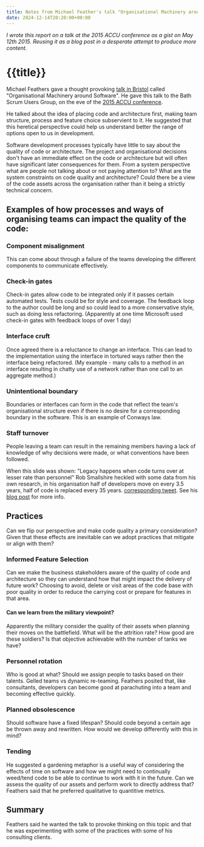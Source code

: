 ```yaml
---
title: Notes from Michael Feather's talk "Organisational Machinery around Software"
date: 2024-12-14T20:20:00+00:00
---
```

*I wrote this report on a talk at the 2015 ACCU conference as a gist on May 12th 2015. Reusing it as a blog post in a desperate attempt to produce more content.*

# {{title}}

Michael Feathers gave a thought provoking [talk in Bristol](http://www.meetup.com/Bath-Scrum-User-Group/events/221397746/) called "Organisational Machinery around Software". He gave this talk to the Bath Scrum Users Group, on the eve of the [2015 ACCU conference](http://accu.org/index.php/conferences/accu_conference_2015).

He talked about the idea of placing code and architecture first, making team structure, process and feature choice subservient to it. He suggested that this heretical perspective could help us understand better the range of options open to us in development.

Software development processes typically have little to say about the quality of code or architecture. The project and organisational decisions don't have an immediate effect on the code or architecture but will often have significant later consequences for them. From a system perspective what are people not talking about or not paying attention to? What are the system constraints on code quality and architecture? Could there be a view of the code assets across the organisation rather than it being a strictly technical concern.

## Examples of how processes and ways of organising teams can impact the quality of the code:

### Component misalignment

This can come about through a failure of the teams developing the different components to communicate effectively.

### Check-in gates

Check-in gates allow code to be integrated only if it passes certain automated tests. Tests could be for style and coverage. The feedback loop to the author could be long and so could lead to a more conservative style, such as doing less refactoring. (Apparently at one time Microsoft used check-in gates with feedback loops of over 1 day)

### Interface cruft

Once agreed there is a reluctance to change an interface. This can lead to the implementation using the interface in tortured ways rather then the interface being refactored. (My example - many calls to a method in an interface resulting in chatty use of a network rather than one call to an aggregate method.)

### Unintentional boundary

Boundaries or interfaces can form in the code that reflect the team's organisational structure even if there is no desire for a corresponding boundary in the software. This is an example of Conways law.

### Staff turnover

People leaving a team can result in the remaining members having a lack of knowledge of why decisions were made, or what conventions have been followed.

When this slide was shown: "Legacy happens when code turns over at lesser rate than personnel" Rob Smallshire heckled with some data from his own research, in his organisation half of developers move on every 3.5 years, half of code is replaced every 35 years. [corresponding tweet](https://twitter.com/robsmallshire/status/590585936267837442). See his [blog post](http://sixty-north.com/blog/predictive-models-of-development-teams-and-the-systems-they-build) for more info.

## Practices

Can we flip our perspective and make code quality a primary consideration? Given that these effects are inevitable can we adopt practices that mitigate or align with them?

### Informed Feature Selection

Can we make the business stakeholders aware of the quality of code and architecture so they can understand how that might impact the delivery of future work? Choosing to avoid, delete or visit areas of the code base with poor quality in order to reduce the carrying cost or prepare for features in that area.

#### Can we learn from the military viewpoint?

Apparently the military consider the quality of their assets when planning their moves on the battlefield. What will be the attrition rate? How good are these soldiers? Is that objective achievable with the number of tanks we have?

### Personnel rotation

Who is good at what? Should we assign people to tasks based on their talents. Gelled teams vs dynamic re-teaming. Feathers posited that, like consultants, developers can become good at parachuting into a team and becoming effective quickly.

### Planned obsolescence

Should software have a fixed lifespan? Should code beyond a certain age be thrown away and rewritten. How would we develop differently with this in mind?

### Tending

He suggested a gardening metaphor is a useful way of considering the effects of time on software and how we might need to continually weed/tend code to be able to continue to work with it in the future. Can we assess the quality of our assets and perform work to directly address that? Feathers said that he preferred qualitative to quantitive metrics.

## Summary

Feathers said he wanted the talk to provoke thinking on this topic and that he was experimenting with some of the practices with some of his consulting clients.